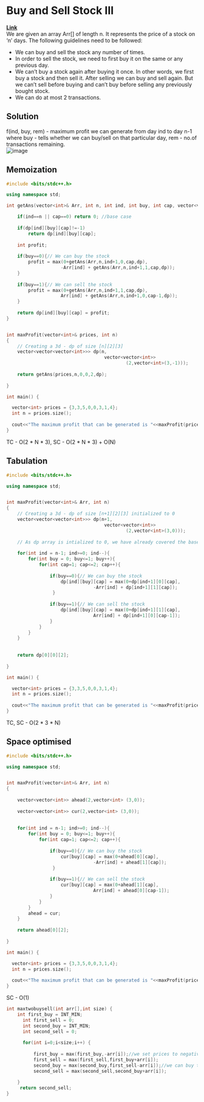 # Buy and Sell Stock III  
**[Link](https://takeuforward.org/data-structure/buy-and-sell-stock-iii-dp-37/)**  
We are given an array Arr[] of length n. It represents the price of a stock on ‘n’ days. The following guidelines need to be followed:  

- We can buy and sell the stock any number of times.
- In order to sell the stock, we need to first buy it on the same or any previous day.
- We can’t buy a stock again after buying it once. In other words, we first buy a stock and then sell it. After selling we can buy and sell again. But we can’t sell before buying and can’t buy before selling any previously bought stock.
- We can do at most 2 transactions.  

## Solution  
f(ind, buy, rem) - maximum profit we can generate from day ind to day n-1 where buy - tells whether we can buy/sell on that particular day, rem - no.of transactions
remaining.  
![image](https://user-images.githubusercontent.com/56584349/178096532-21281cfa-f25e-4d80-bd35-95f31414db02.png)  

## Memoization  
```cpp
#include <bits/stdc++.h>

using namespace std;

int getAns(vector<int>& Arr, int n, int ind, int buy, int cap, vector<vector<vector<int>>>& dp ){

    if(ind==n || cap==0) return 0; //base case
    
    if(dp[ind][buy][cap]!=-1)
        return dp[ind][buy][cap];
        
    int profit;
    
    if(buy==0){// We can buy the stock
        profit = max(0+getAns(Arr,n,ind+1,0,cap,dp), 
                    -Arr[ind] + getAns(Arr,n,ind+1,1,cap,dp));
    }
    
    if(buy==1){// We can sell the stock
        profit = max(0+getAns(Arr,n,ind+1,1,cap,dp),
                    Arr[ind] + getAns(Arr,n,ind+1,0,cap-1,dp));
    }
    
    return dp[ind][buy][cap] = profit;
}


int maxProfit(vector<int>& prices, int n)
{
    // Creating a 3d - dp of size [n][2][3]
    vector<vector<vector<int>>> dp(n,
                                    vector<vector<int>> 
                                            (2,vector<int>(3,-1)));
    
    return getAns(prices,n,0,0,2,dp);
   
}

int main() {

  vector<int> prices = {3,3,5,0,0,3,1,4};
  int n = prices.size();
                                 
  cout<<"The maximum profit that can be generated is "<<maxProfit(prices, n);
}
```
TC - O(2 * N * 3), SC - O(2 * N * 3) + O(N)  

## Tabulation  
```cpp
#include <bits/stdc++.h>

using namespace std;


int maxProfit(vector<int>& Arr, int n)
{
    // Creating a 3d - dp of size [n+1][2][3] initialized to 0
    vector<vector<vector<int>>> dp(n+1,
                                    vector<vector<int>> 
                                            (2,vector<int>(3,0)));
                                            
    // As dp array is intialized to 0, we have already covered the base case
    
    for(int ind = n-1; ind>=0; ind--){
        for(int buy = 0; buy<=1; buy++){
            for(int cap=1; cap<=2; cap++){
                
                if(buy==0){// We can buy the stock
                    dp[ind][buy][cap] = max(0+dp[ind+1][0][cap], 
                                -Arr[ind] + dp[ind+1][1][cap]);
                 }
    
                if(buy==1){// We can sell the stock
                    dp[ind][buy][cap] = max(0+dp[ind+1][1][cap],
                                Arr[ind] + dp[ind+1][0][cap-1]);
                }
            }
        }
    }
    
    
    return dp[0][0][2];
   
}

int main() {

  vector<int> prices = {3,3,5,0,0,3,1,4};
  int n = prices.size();
                                 
  cout<<"The maximum profit that can be generated is "<<maxProfit(prices, n);
}
```
TC, SC - O(2 * 3 * N)  

## Space optimised  
```cpp
#include <bits/stdc++.h>

using namespace std;


int maxProfit(vector<int>& Arr, int n)
{
    
    vector<vector<int>> ahead(2,vector<int> (3,0));
    
    vector<vector<int>> cur(2,vector<int> (3,0));
    
    
    for(int ind = n-1; ind>=0; ind--){
        for(int buy = 0; buy<=1; buy++){
            for(int cap=1; cap<=2; cap++){
                
                if(buy==0){// We can buy the stock
                    cur[buy][cap] = max(0+ahead[0][cap], 
                                -Arr[ind] + ahead[1][cap]);
                 }
    
                if(buy==1){// We can sell the stock
                    cur[buy][cap] = max(0+ahead[1][cap],
                                Arr[ind] + ahead[0][cap-1]);
                }
            }
        }
        ahead = cur;
    }
    
    return ahead[0][2];
   
}

int main() {

  vector<int> prices = {3,3,5,0,0,3,1,4};
  int n = prices.size();
                                 
  cout<<"The maximum profit that can be generated is "<<maxProfit(prices, n);
}
```
SC - O(1)

```cpp
int maxtwobuysell(int arr[],int size) {
    int first_buy = INT_MIN;
      int first_sell = 0;
      int second_buy = INT_MIN;
      int second_sell = 0;
       
      for(int i=0;i<size;i++) {
         
          first_buy = max(first_buy,-arr[i]);//we set prices to negative, so the calculation of profit will be convenient
          first_sell = max(first_sell,first_buy+arr[i]);
          second_buy = max(second_buy,first_sell-arr[i]);//we can buy the second only after first is sold
          second_sell = max(second_sell,second_buy+arr[i]);
       
    }
     return second_sell;
}
```
